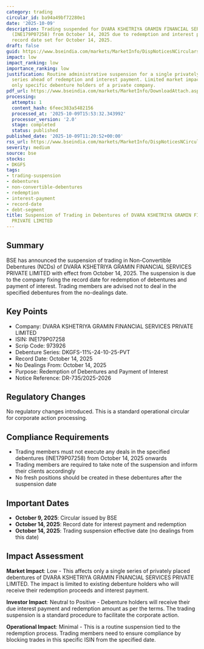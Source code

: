 ```yaml
---
category: trading
circular_id: ba94a49bf72280e1
date: '2025-10-09'
description: Trading suspended for DVARA KSHETRIYA GRAMIN FINANCIAL SERVICES debentures
  (INE179P07258) from October 14, 2025 due to redemption and interest payment with
  record date set for October 14, 2025.
draft: false
guid: https://www.bseindia.com/markets/MarketInfo/DispNoticesNCirculars.aspx?Noticeid={31F584BB-E388-4F49-9ED5-B937C8CE0563}&noticeno=20251009-20&dt=10/09/2025&icount=20&totcount=64&flag=0
impact: low
impact_ranking: low
importance_ranking: low
justification: Routine administrative suspension for a single privately placed debenture
  series ahead of redemption and interest payment. Limited market impact as it affects
  only specific debenture holders of a private company.
pdf_url: https://www.bseindia.com/markets/MarketInfo/DownloadAttach.aspx?id=20251009-20&attachedId=
processing:
  attempts: 1
  content_hash: 6feec383a5482156
  processed_at: '2025-10-09T15:53:32.343992'
  processor_version: '2.0'
  stage: completed
  status: published
published_date: '2025-10-09T11:20:52+00:00'
rss_url: https://www.bseindia.com/markets/MarketInfo/DispNoticesNCirculars.aspx?Noticeid={31F584BB-E388-4F49-9ED5-B937C8CE0563}&noticeno=20251009-20&dt=10/09/2025&icount=20&totcount=64&flag=0
severity: medium
source: bse
stocks:
- DKGFS
tags:
- trading-suspension
- debentures
- non-convertible-debentures
- redemption
- interest-payment
- record-date
- debt-segment
title: Suspension of Trading in Debentures of DVARA KSHETRIYA GRAMIN FINANCIAL SERVICES
  PRIVATE LIMITED
---
```


## Summary

BSE has announced the suspension of trading in Non-Convertible Debentures (NCDs) of DVARA KSHETRIYA GRAMIN FINANCIAL SERVICES PRIVATE LIMITED with effect from October 14, 2025. The suspension is due to the company fixing the record date for redemption of debentures and payment of interest. Trading members are advised not to deal in the specified debentures from the no-dealings date.

## Key Points

- Company: DVARA KSHETRIYA GRAMIN FINANCIAL SERVICES PRIVATE LIMITED
- ISIN: INE179P07258
- Scrip Code: 973926
- Debenture Series: DKGFS-11%-24-10-25-PVT
- Record Date: October 14, 2025
- No Dealings From: October 14, 2025
- Purpose: Redemption of Debentures and Payment of Interest
- Notice Reference: DR-735/2025-2026

## Regulatory Changes

No regulatory changes introduced. This is a standard operational circular for corporate action processing.

## Compliance Requirements

- Trading members must not execute any deals in the specified debentures (INE179P07258) from October 14, 2025 onwards
- Trading members are required to take note of the suspension and inform their clients accordingly
- No fresh positions should be created in these debentures after the suspension date

## Important Dates

- **October 9, 2025**: Circular issued by BSE
- **October 14, 2025**: Record date for interest payment and redemption
- **October 14, 2025**: Trading suspension effective date (no dealings from this date)

## Impact Assessment

**Market Impact**: Low - This affects only a single series of privately placed debentures of DVARA KSHETRIYA GRAMIN FINANCIAL SERVICES PRIVATE LIMITED. The impact is limited to existing debenture holders who will receive their redemption proceeds and interest payment.

**Investor Impact**: Neutral to Positive - Debenture holders will receive their due interest payment and redemption amount as per the terms. The trading suspension is a standard procedure to facilitate the corporate action.

**Operational Impact**: Minimal - This is a routine suspension tied to the redemption process. Trading members need to ensure compliance by blocking trades in this specific ISIN from the specified date.